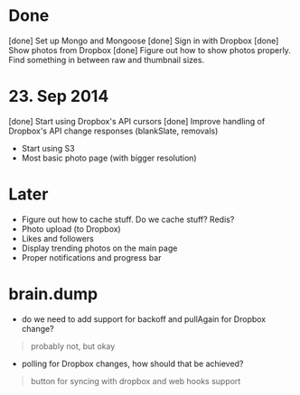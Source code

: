 # Done

[done] Set up Mongo and Mongoose
[done] Sign in with Dropbox
[done] Show photos from Dropbox
[done] Figure out how to show photos properly. Find something in between raw and thumbnail sizes.

# 23. Sep 2014

[done] Start using Dropbox's API cursors
[done] Improve handling of Dropbox's API change responses (blankSlate, removals)
* Start using S3
* Most basic photo page (with bigger resolution)

# Later

* Figure out how to cache stuff. Do we cache stuff? Redis?
* Photo upload (to Dropbox)
* Likes and followers
* Display trending photos on the main page
* Proper notifications and progress bar


# brain.dump

* do we need to add support for backoff and pullAgain for Dropbox change?
> probably not, but okay

* polling for Dropbox changes, how should that be achieved?
> button for syncing with dropbox and web hooks support
